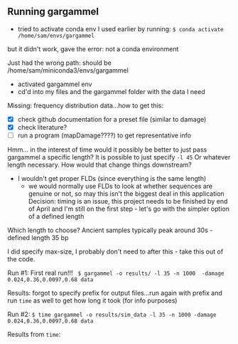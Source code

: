 ## Running gargammel

- tried to activate conda env I used earlier by running:
`$ conda activate /home/sam/envs/gargammel`

but it didn't work, gave the error: not a conda environment

Just had the wrong path: should be /home/sam/miniconda3/envs/gargammel
- activated gargammel env
- cd'd into my files and the gargammel folder with the data I need

Missing: frequency distribution data...how to get this:
- [x] check github documentation for a preset file (similar to damage)
- [x] check literature?
- [ ] run a program (mapDamage????) to get representative info

Hmm... in the interest of time would it possibly be better to just pass gargammel a specific length? It is possible to just specify
`-l 45`
Or whatever length necessary. How would that change things downstream?
- I wouldn't get proper FLDs (since everything is the same length)
	- we would normally use FLDs to look at whether sequences are genuine or not, so may this isn't the biggest deal in this application
Decision: timing is an issue, this project needs to be finished by end of April and I'm still on the first step - let's go with the simpler option of a defined length

Which length to choose?
Ancient samples typically peak around 30s - defined length 35 bp

I did specify max-size, I probably don't need to after this - take this out of the code. 

Run #1: First real run!!!
` $ gargammel -o results/ -l 35 -n 1000  -damage 0.024,0.36,0.0097,0.68 data`

Results: forgot to specify prefix for output files...run again with prefix and run `time` as well to get how long it took (for info purposes)

Run #2: 
`$ time gargammel -o results/sim_data -l 35 -n 1000 -damage 0.024,0.36,0.0097,0.68 data`

Results from `time`: 



